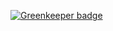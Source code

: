 
[![Greenkeeper badge](https://badges.greenkeeper.io/urbica/gulag-api.svg)](https://greenkeeper.io/)
